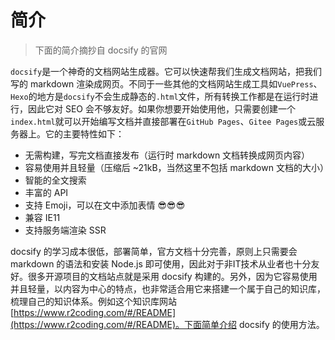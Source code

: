 # 简介

> 下面的简介摘抄自 docsify 的官网

`docsify`是一个神奇的文档网站生成器。它可以快速帮我们生成文档网站，把我们写的 markdown 渲染成网页。不同于一些其他的文档网站生成工具如`VuePress`、`Hexo`的地方是`docsify`不会生成静态的`.html`文件，所有转换工作都是在运行时进行，因此它对 SEO 会不够友好。如果你想要开始使用他，只需要创建一个`index.html`就可以开始编写文档并直接部署在`GitHub Pages`、`Gitee Pages`或云服务器上。它的主要特性如下：

- 无需构建，写完文档直接发布（运行时 markdown 文档转换成网页内容）
- 容易使用并且轻量（压缩后 ~21kB，当然这里不包括 markdown 文档的大小）
- 智能的全文搜索
- 丰富的 API
- 支持 Emoji，可以在文中添加表情 😎😎😎
- 兼容 IE11
- 支持服务端渲染 SSR

docsify 的学习成本很低，部署简单，官方文档十分完善，原则上只需要会 markdown 的语法和安装 Node.js 即可使用，因此对于非IT技术从业者也十分友好。很多开源项目的文档站点就是采用 docsify 构建的。另外，因为它容易使用并且轻量，以内容为中心的特点，也非常适合用它来搭建一个属于自己的知识库，梳理自己的知识体系。例如这个知识库网站 [https://www.r2coding.com/#/README](https://www.r2coding.com/#/README)。下面简单介绍 docsify 的使用方法。